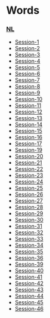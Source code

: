 # Words

### [NL](./NL)

- [Session-1](<./NL/Session(1).md>)
- [Session-2](<./NL/Session(2).md>)
- [Session-3](<./NL/Session(3).md>)
- [Session-4](<./NL/Session(4).md>)
- [Session-5](<./NL/Session(5).md>)
- [Session-6](<./NL/Session(6).md>)
- [Session-7](<./NL/Session(7).md>)
- [Session-8](<./NL/Session(8).md>)
- [Session-9](<./NL/Session(9).md>)
- [Session-10](<./NL/Session(10).md>)
- [Session-11](<./NL/Session(11).md>)
- [Session-12](<./NL/Session(12).md>)
- [Session-13](<./NL/Session(13).md>)
- [Session-14](<./NL/Session(14).md>)
- [Session-15](<./NL/Session(15).md>)
- [Session-16](<./NL/Session(16).md>)
- [Session-17](<./NL/Session(17).md>)
- [Session-19](<./NL/Session(18).md>)
- [Session-20](<./NL/Session(19).md>)
- [Session-21](<./NL/Session(20).md>)
- [Session-22](<./NL/Session(21).md>)
- [Session-23](<./NL/Session(22).md>)
- [Session-24](<./NL/Session(23).md>)
- [Session-25](<./NL/Session(24).md>)
- [Session-26](<./NL/Session(25).md>)
- [Session-27](<./NL/Session(26).md>)
- [Session-28](<./NL/Session(27).md>)
- [Session-29](<./NL/Session(28).md>)
- [Session-30](<./NL/Session(29).md>)
- [Session-31](<./NL/Session(30).md>)
- [Session-32](<./NL/Session(31).md>)
- [Session-33](<./NL/Session(32).md>)
- [Session-34](<./NL/Session(33).md>)
- [Session-35](<./NL/Session(34).md>)
- [Session-36](<./NL/Session(35).md>)
- [Session-39](<./NL/Session(36).md>)
- [Session-40](<./NL/Session(37).md>)
- [Session-41](<./NL/Session(38).md>)
- [Session-42](<./NL/Session(39).md>)
- [Session-43](<./NL/Session(40).md>)
- [Session-44](<./NL/Session(41).md>)
- [Session-45](<./NL/Session(42).md>)
- [Session-46](<./NL/Session(43).md>)
